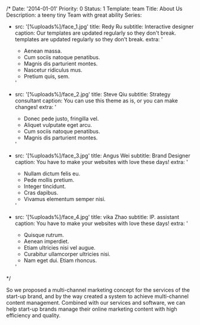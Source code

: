 /*
Date: '2014-01-01'
Priority: 0
Status: 1
Template: team
Title: About Us
Description: a teeny tiny Team with great ability
Series:
- src: '[%uploads%]/face_1.jpg'
  title: Redy Ru
  subtitle: Interactive designer
  caption: Our templates are updated regularly so they don't break. templates are updated regularly so they don't break.
  extra: '
    <ul>
      <li>Aenean massa.</li>
      <li>Cum sociis natoque penatibus.</li>
      <li>Magnis dis parturient montes.</li>
      <li>Nascetur ridiculus mus.</li>
      <li>Pretium quis, sem.</li>
    </ul>
  '

- src: '[%uploads%]/face_2.jpg'
  title: Steve Qiu
  subtitle: Strategy consultant
  caption: You can use this theme as is, or you can make changes!
  extra: '
    <ul>
      <li>Donec pede justo, fringilla vel.</li>
      <li>Aliquet vulputate eget arcu.</li>
      <li>Cum sociis natoque penatibus.</li>
      <li>Magnis dis parturient montes.</li>
    </ul>
  '
- src: '[%uploads%]/face_3.jpg'
  title: Angus Wei
  subtitle: Brand Designer
  caption: You have to make your websites with love these days!
  extra: '
    <ul>
      <li>Nullam dictum felis eu.</li>
      <li>Pede mollis pretium.</li>
      <li>Integer tincidunt.</li>
      <li>Cras dapibus.</li>
      <li>Vivamus elementum semper nisi.</li>
    </ul>
  '
- src: '[%uploads%]/face_4.jpg'
  title: vika Zhao
  subtitle: IP. assistant
  caption: You have to make your websites with love these days!
  extra: '
    <ul>
      <li>Quisque rutrum.</li>
      <li>Aenean imperdiet.</li>
      <li>Etiam ultricies nisi vel augue.</li>
      <li>Curabitur ullamcorper ultricies nisi.</li>
      <li>Nam eget dui. Etiam rhoncus.</li>
    </ul>
  '
*/
<p>So we proposed a multi-channel marketing concept for the services of the start-up brand, and by the way created a system to achieve multi-channel content management. Combined with our services and software, we can help start-up brands manage their online marketing content with high efficiency and quality.</p>